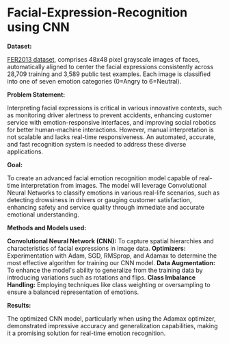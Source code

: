 # Facial-Expression-Recognition using CNN 

**Dataset:**

[FER2013 dataset](https://www.kaggle.com/datasets/msambare/fer2013), comprises 48x48 pixel grayscale images of faces, automatically aligned to center the facial expressions consistently across 28,709 training and 3,589 public test examples. Each image is classified into one of seven emotion categories (0=Angry to 6=Neutral). 


**Problem Statement:**

Interpreting facial expressions is critical in various innovative contexts, such as monitoring driver alertness to prevent accidents, enhancing customer service with emotion-responsive interfaces, and improving social robotics for better human-machine interactions. However, manual interpretation is not scalable and lacks real-time responsiveness. An automated, accurate, and fast recognition system is needed to address these diverse applications.



**Goal:**

To create an advanced facial emotion recognition model capable of real-time interpretation from images. The model will leverage Convolutional Neural Networks to classify emotions in various real-life scenarios, such as detecting drowsiness in drivers or gauging customer satisfaction, enhancing safety and service quality through immediate and accurate emotional understanding.



**Methods and Models used:**

**Convolutional Neural Network (CNN):** To capture spatial hierarchies and characteristics of facial expressions in image data.
**Optimizers:** Experimentation with Adam, SGD, RMSprop, and Adamax to determine the most effective algorithm for training our CNN model.
**Data Augmentation:** To enhance the model's ability to generalize from the training data by introducing variations such as rotations and flips.
**Class Imbalance Handling:** Employing techniques like class weighting or oversampling to ensure a balanced representation of emotions.



**Results:**

The optimized CNN model, particularly when using the Adamax optimizer, demonstrated impressive accuracy and generalization capabilities, making it a promising solution for real-time emotion recognition.
